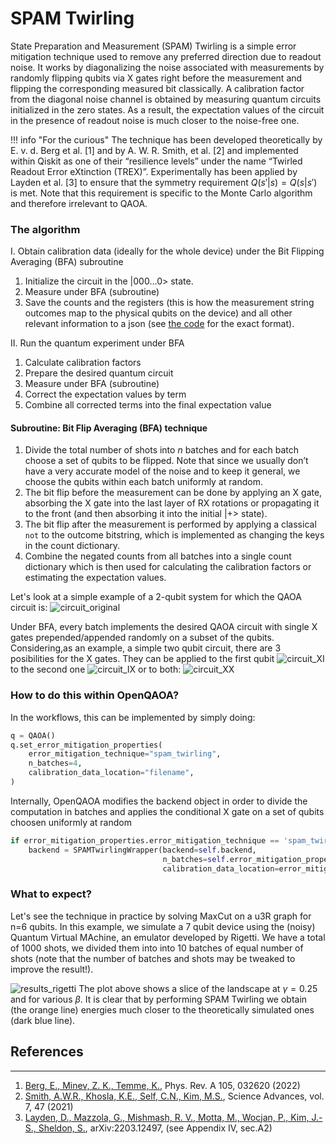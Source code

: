 # SPAM Twirling 

State Preparation and Measurement (SPAM) Twirling is a simple error mitigation technique used to remove any preferred direction due to readout noise.  It works by diagonalizing the noise associated with measurements by randomly flipping qubits via X gates right before the measurement and flipping the corresponding measured bit classically. 
A calibration factor from the diagonal noise channel is obtained by measuring quantum circuits initialized in the zero states. As a result, the expectation values of the circuit in the presence of readout noise is much closer to the noise-free one.

!!! info "For the curious"
    The technique has been developed theoretically by E. v. d. Berg et al. [1] and by A. W. R. Smith, et al. [2] and implemented within Qiskit as one of their “resilience levels” under the name “Twirled Readout Error eXtinction (TREX)”. Experimentally has been applied by Layden et al. [3] to ensure that the  symmetry requirement $Q(s'| s) = Q(s |s')$ is met. Note that this requirement is specific to the Monte Carlo algorithm and therefore irrelevant to QAOA. 


### The algorithm
I. Obtain calibration data (ideally for the whole device) under the Bit Flipping Averaging (BFA) subroutine

1. Initialize the circuit in the |000…0> state.
2. Measure under BFA (subroutine)
3. Save the counts and the registers (this is how the measurement string outcomes map to the physical qubits on the device) and all other relevant information to a json (see [the code](https://github.com/entropicalabs/openqaoa/blob/dev/tests/qpu_calibration_data/README_calibration_files.md) for the exact format). 

II. Run the quantum experiment under BFA 

1. Calculate calibration factors 
2. Prepare the desired quantum circuit 
3. Measure under BFA (subroutine)
4. Correct the expectation values by term 
5. Combine all corrected terms into the final expectation value

#### Subroutine: Bit Flip Averaging (BFA) technique

1. Divide the total number of shots into $n$ batches and for each batch choose a set of qubits to be flipped. Note that since we usually don’t have a very accurate model of the noise and to keep it general, we choose the qubits within each batch uniformly at random.
2. The bit flip before the measurement can be done by applying an X gate, absorbing the X gate into the last layer of RX rotations or propagating it to the front (and then absorbing it into the initial |+> state). 
3. The bit flip after the measurement is performed by applying a classical `not` to the outcome bitstring, which is implemented as changing the keys in the count dictionary. 
4. Combine the negated counts from all batches into a single count dictionary which is then used for calculating the calibration factors or estimating the expectation values.

Let's look at a simple example of a 2-qubit system for which the QAOA circuit is:
![circuit_original](/img/spam_twirling_circuit_0.png)

Under BFA, every batch implements the desired QAOA circuit with single X gates prepended/appended randomly on a subset of the qubits. Considering,as an example, a simple two qubit circuit, there are 3 posibilities for the X gates. They can be applied to the first qubit
![circuit_XI](/img/spam_twirling_circuit_2.png)
to the second one
![circuit_IX](/img/spam_twirling_circuit_3.png)
or to both:
![circuit_XX](/img/spam_twirling_circuit_1.png)

### How to do this within OpenQAOA?

In the workflows, this can be implemented by simply doing:
```Python
q = QAOA()
q.set_error_mitigation_properties(
    error_mitigation_technique="spam_twirling",
    n_batches=4,
    calibration_data_location="filename",
)
```

Internally, OpenQAOA modifies the backend object in order to divide the computation in batches and applies the conditional X gate on a set of qubits choosen uniformly at random
```Python
if error_mitigation_properties.error_mitigation_technique == 'spam_twirling':
    backend = SPAMTwirlingWrapper(backend=self.backend,
                                  n_batches=self.error_mitigation_properties.n_batches,
                                  calibration_data_location=error_mitigation_properties.calibration_data_location)
```

### What to expect?
Let's see the technique in practice by solving MaxCut on a u3R graph for n=6 qubits. In this example, we simulate a 7 qubit device using the (noisy) Quantum Virtual MAchine, an emulator developed by Rigetti. We have a total of 1000 shots, we divided them into into 10 batches of equal number of shots (note that the number of batches and shots may be tweaked to improve the result!).

![results_rigetti](/img/spam_twirling_results_rigetti.png)
The plot above shows a slice of the landscape at $\gamma=0.25$ and for various $\beta$. It is clear that by performing SPAM Twirling we obtain (the orange line) energies much closer to the theoretically simulated ones (dark blue line). 

## References
----------
1. [Berg, E., Minev, Z. K., Temme, K.](https://journals.aps.org/pra/abstract/10.1103/PhysRevA.105.032620), Phys. Rev. A 105, 032620 (2022) 
2. [Smith, A.W.R., Khosla, K.E., Self, C.N., Kim, M.S.](https://www.science.org/doi/10.1126/sciadv.abi8009),  Science Advances, vol. 7, 47 (2021)
3. [Layden, D., Mazzola, G., Mishmash, R. V., Motta, M., Wocjan, P., Kim, J.-S., Sheldon, S.](https://arxiv.org/abs/2203.12497), arXiv:2203.12497, (see Appendix IV, sec.A2)

